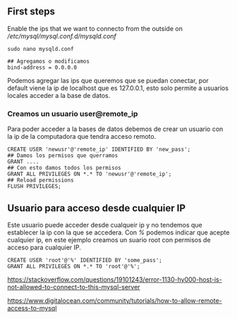 ## First steps
Enable the ips that we want to connecto from the outside on */etc/mysql/mysql.conf.d/mysqld.conf*
```shell
sudo nano mysqld.conf

## Agregamos o modificamos
bind-address = 0.0.0.0
```
Podemos agregar las ips que queremos que se puedan conectar, por default viene la ip de localhost que es 127.0.0.1, esto solo permite a usuarios locales acceder a la base de datos.

### Creamos un usuario user@remote_ip
Para poder acceder a la bases de datos debemos de crear un usuario con la ip de la computadora que tendra acceso remoto.
```mysql
CREATE USER 'newusr'@'remote_ip' IDENTIFIED BY 'new_pass';
## Damos los permisos que querramos
GRANT ....
## Con esto damos todos los permisos
GRANT ALL PRIVILEGES ON *.* TO 'newusr'@'remote_ip';
## Reload permissions
FLUSH PRIVILEGES;
```

## Usuario para acceso desde cualquier IP
Este usuario puede acceder desde cualqueir ip y no tendemos que establecer la ip con la que se accedera. Con *%* podemos indicar que acepte cualquier ip, en este ejemplo creamos un suario root con permisos de acceso para cualquier IP.
```mysql
CREATE USER 'root'@'%' IDENTIFIED BY 'some_pass';
GRANT ALL PRIVILEGES ON *.* TO 'root'@'%';
```



https://stackoverflow.com/questions/19101243/error-1130-hy000-host-is-not-allowed-to-connect-to-this-mysql-server

https://www.digitalocean.com/community/tutorials/how-to-allow-remote-access-to-mysql



